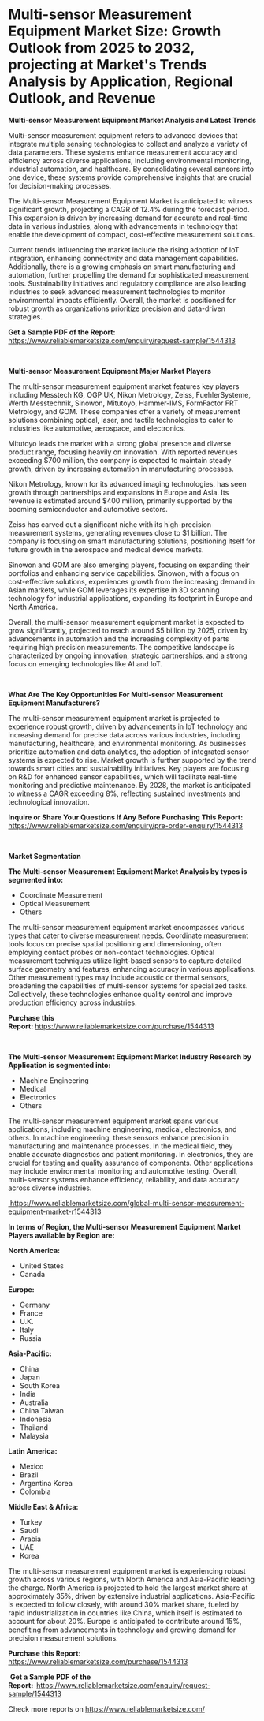 <p><h1>Multi-sensor Measurement Equipment Market Size: Growth Outlook from 2025 to 2032, projecting at Market's Trends Analysis by Application, Regional Outlook, and Revenue</h1></p><p><strong>Multi-sensor Measurement Equipment Market Analysis and Latest Trends</strong></p>
<p><p>Multi-sensor measurement equipment refers to advanced devices that integrate multiple sensing technologies to collect and analyze a variety of data parameters. These systems enhance measurement accuracy and efficiency across diverse applications, including environmental monitoring, industrial automation, and healthcare. By consolidating several sensors into one device, these systems provide comprehensive insights that are crucial for decision-making processes.</p><p>The Multi-sensor Measurement Equipment Market is anticipated to witness significant growth, projecting a CAGR of 12.4% during the forecast period. This expansion is driven by increasing demand for accurate and real-time data in various industries, along with advancements in technology that enable the development of compact, cost-effective measurement solutions. </p><p>Current trends influencing the market include the rising adoption of IoT integration, enhancing connectivity and data management capabilities. Additionally, there is a growing emphasis on smart manufacturing and automation, further propelling the demand for sophisticated measurement tools. Sustainability initiatives and regulatory compliance are also leading industries to seek advanced measurement technologies to monitor environmental impacts efficiently. Overall, the market is positioned for robust growth as organizations prioritize precision and data-driven strategies.</p></p>
<p><strong>Get a Sample PDF of the Report:&nbsp;</strong> <a href="https://www.reliablemarketsize.com/enquiry/request-sample/1544313?utm_campaign=2336&utm_medium=2&utm_source=Github&utm_content=ia&utm_term=27022025&utm_id=multi-sensor-measurement-equipment">https://www.reliablemarketsize.com/enquiry/request-sample/1544313</a></p>
<p>&nbsp;</p>
<p><strong>Multi-sensor Measurement Equipment Major Market Players</strong></p>
<p><p>The multi-sensor measurement equipment market features key players including Messtech KG, OGP UK, Nikon Metrology, Zeiss, FuehlerSysteme, Werth Messtechnik, Sinowon, Mitutoyo, Hammer-IMS, FormFactor FRT Metrology, and GOM. These companies offer a variety of measurement solutions combining optical, laser, and tactile technologies to cater to industries like automotive, aerospace, and electronics.</p><p>Mitutoyo leads the market with a strong global presence and diverse product range, focusing heavily on innovation. With reported revenues exceeding $700 million, the company is expected to maintain steady growth, driven by increasing automation in manufacturing processes. </p><p>Nikon Metrology, known for its advanced imaging technologies, has seen growth through partnerships and expansions in Europe and Asia. Its revenue is estimated around $400 million, primarily supported by the booming semiconductor and automotive sectors. </p><p>Zeiss has carved out a significant niche with its high-precision measurement systems, generating revenues close to $1 billion. The company is focusing on smart manufacturing solutions, positioning itself for future growth in the aerospace and medical device markets.</p><p>Sinowon and GOM are also emerging players, focusing on expanding their portfolios and enhancing service capabilities. Sinowon, with a focus on cost-effective solutions, experiences growth from the increasing demand in Asian markets, while GOM leverages its expertise in 3D scanning technology for industrial applications, expanding its footprint in Europe and North America.</p><p>Overall, the multi-sensor measurement equipment market is expected to grow significantly, projected to reach around $5 billion by 2025, driven by advancements in automation and the increasing complexity of parts requiring high precision measurements. The competitive landscape is characterized by ongoing innovation, strategic partnerships, and a strong focus on emerging technologies like AI and IoT.</p></p>
<p>&nbsp;</p>
<p><strong>What Are The Key Opportunities For Multi-sensor Measurement Equipment Manufacturers?</strong></p>
<p><p>The multi-sensor measurement equipment market is projected to experience robust growth, driven by advancements in IoT technology and increasing demand for precise data across various industries, including manufacturing, healthcare, and environmental monitoring. As businesses prioritize automation and data analytics, the adoption of integrated sensor systems is expected to rise. Market growth is further supported by the trend towards smart cities and sustainability initiatives. Key players are focusing on R&D for enhanced sensor capabilities, which will facilitate real-time monitoring and predictive maintenance. By 2028, the market is anticipated to witness a CAGR exceeding 8%, reflecting sustained investments and technological innovation.</p></p>
<p><strong>Inquire or Share Your Questions If Any Before Purchasing This Report:</strong> <a href="https://www.reliablemarketsize.com/enquiry/pre-order-enquiry/1544313?utm_campaign=2336&utm_medium=2&utm_source=Github&utm_content=ia&utm_term=27022025&utm_id=multi-sensor-measurement-equipment">https://www.reliablemarketsize.com/enquiry/pre-order-enquiry/1544313</a></p>
<p>&nbsp;</p>
<p><strong>Market Segmentation</strong></p>
<p><strong>The Multi-sensor Measurement Equipment Market Analysis by types is segmented into:</strong></p>
<p><ul><li>Coordinate Measurement</li><li>Optical Measurement</li><li>Others</li></ul></p>
<p><p>The multi-sensor measurement equipment market encompasses various types that cater to diverse measurement needs. Coordinate measurement tools focus on precise spatial positioning and dimensioning, often employing contact probes or non-contact technologies. Optical measurement techniques utilize light-based sensors to capture detailed surface geometry and features, enhancing accuracy in various applications. Other measurement types may include acoustic or thermal sensors, broadening the capabilities of multi-sensor systems for specialized tasks. Collectively, these technologies enhance quality control and improve production efficiency across industries.</p></p>
<p><strong>Purchase this Report:&nbsp;</strong><a href="https://www.reliablemarketsize.com/purchase/1544313?utm_campaign=2336&utm_medium=2&utm_source=Github&utm_content=ia&utm_term=27022025&utm_id=multi-sensor-measurement-equipment">https://www.reliablemarketsize.com/purchase/1544313</a></p>
<p>&nbsp;</p>
<p><strong>The Multi-sensor Measurement Equipment Market Industry Research by Application is segmented into:</strong></p>
<p><ul><li>Machine Engineering</li><li>Medical</li><li>Electronics</li><li>Others</li></ul></p>
<p><p>The multi-sensor measurement equipment market spans various applications, including machine engineering, medical, electronics, and others. In machine engineering, these sensors enhance precision in manufacturing and maintenance processes. In the medical field, they enable accurate diagnostics and patient monitoring. In electronics, they are crucial for testing and quality assurance of components. Other applications may include environmental monitoring and automotive testing. Overall, multi-sensor systems enhance efficiency, reliability, and data accuracy across diverse industries.</p></p>
<p><a href="https://www.reliablemarketsize.com/global-multi-sensor-measurement-equipment-market-r1544313?utm_campaign=2336&utm_medium=2&utm_source=Github&utm_content=ia&utm_term=27022025&utm_id=multi-sensor-measurement-equipment">&nbsp;https://www.reliablemarketsize.com/global-multi-sensor-measurement-equipment-market-r1544313</a></p>
<p><strong>In terms of Region, the Multi-sensor Measurement Equipment Market Players available by Region are:</strong></p>
<p>
    <p> <strong> North America: </strong>
        <ul>
            <li>United States</li>
            <li>Canada</li>
        </ul>
        </p> 
    <p> <strong> Europe: </strong>
        <ul>
            <li>Germany</li>
            <li>France</li>
            <li>U.K.</li>
            <li>Italy</li>
            <li>Russia</li>
        </ul>
        </p> 
    <p> <strong> Asia-Pacific: </strong>
        <ul>
            <li>China</li>
            <li>Japan</li>
            <li>South Korea</li>
            <li>India</li>
            <li>Australia</li>
            <li>China Taiwan</li>
            <li>Indonesia</li>
            <li>Thailand</li>
            <li>Malaysia</li>
        </ul>
        </p> 
    <p> <strong> Latin America: </strong>
        <ul>
            <li>Mexico</li>
            <li>Brazil</li>
            <li>Argentina Korea</li>
            <li>Colombia</li>
        </ul>
        </p> 
    <p> <strong> Middle East & Africa: </strong>
        <ul>
            <li>Turkey</li>
            <li>Saudi</li>
            <li>Arabia</li>
            <li>UAE</li>
            <li>Korea</li>
        </ul>
    </p>
    </p>
<p><p>The multi-sensor measurement equipment market is experiencing robust growth across various regions, with North America and Asia-Pacific leading the charge. North America is projected to hold the largest market share at approximately 35%, driven by extensive industrial applications. Asia-Pacific is expected to follow closely, with around 30% market share, fueled by rapid industrialization in countries like China, which itself is estimated to account for about 20%. Europe is anticipated to contribute around 15%, benefiting from advancements in technology and growing demand for precision measurement solutions.</p></p>
<p><strong>Purchase this Report: </strong><a href="https://www.reliablemarketsize.com/purchase/1544313?utm_campaign=2336&utm_medium=2&utm_source=Github&utm_content=ia&utm_term=27022025&utm_id=multi-sensor-measurement-equipment">https://www.reliablemarketsize.com/purchase/1544313</a></p>
<p>&nbsp;<strong>Get a Sample PDF of the Report:&nbsp;&nbsp;</strong><a href="https://www.reliablemarketsize.com/enquiry/request-sample/1544313?utm_campaign=2336&utm_medium=2&utm_source=Github&utm_content=ia&utm_term=27022025&utm_id=multi-sensor-measurement-equipment">https://www.reliablemarketsize.com/enquiry/request-sample/1544313</a></p>
<p><strong></strong></p>
<p>Check more reports on <a href="https://www.reliablemarketsize.com/?utm_campaign=2336&utm_medium=2&utm_source=Github&utm_content=ia&utm_term=27022025&utm_id=multi-sensor-measurement-equipment">https://www.reliablemarketsize.com/</a></p>